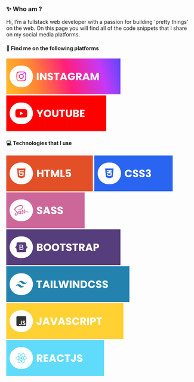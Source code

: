 ### ✨ Who am ?

Hi, I’m a fullstack web developer with a passion for building 'pretty things' on the web. On this page you will find all of the code snippets that I share on my social media platforms.

#### 🔗 Find me on the following platforms

[![Instagram](./assets/instagram.svg)](https://www.instagram.com/devmind360) [![YouTube](./assets/youtube.svg)](https://www.youtube.com/@devmind360)

#### 💻 Technologies that I use

![HTML5](./assets/html.svg) ![CSS3](./assets/css.svg) ![SASS](./assets/sass.svg) ![Bootstrap](./assets/bootstrap.svg) ![TailwindCSS](./assets/tailwind.svg) ![JavaScript](./assets/javascript.svg) ![React](./assets/react.svg)
